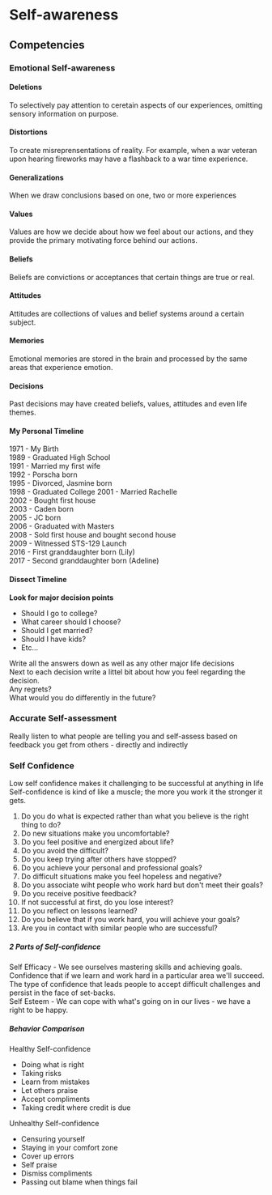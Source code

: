 # Self-awareness
## Competencies
### Emotional Self-awareness
<div class='container-fluid'>
    <div class='row'>
        <div class='col-md-6'>
            <h4><span class='green'>Deletions</span></h4>
            To selectively pay attention to ceretain aspects of our experiences, omitting sensory information on purpose.
        </div>
        <div class='col-md-6'>
            <h4><span class='green'>Distortions</span></h4>
            To create misreprensentations of reality.  For example, when a war veteran upon    hearing fireworks may have a flashback to a war time experience.
        </div>
        <div class='col-md-6'>
            <h4><span class='green'>Generalizations</span></h4>
            When we draw conclusions based on one, two or more experiences
        </div>
        <div class='col-md-6'>
            <h4><span class='green'>Values</span></h4>
            Values are how we decide about how we feel about our actions, and they provide the primary motivating force behind our actions.
        </div>
        <div class='col-md-6'>
            <h4><span class='green'>Beliefs</span></h4>
            Beliefs are convictions or acceptances that certain things are true or real.
        </div>
        <div class='col-md-6'>
            <h4><span class='green'>Attitudes</span></h4>
            Attitudes are collections of values and belief systems around a certain subject.
        </div>
        <div class='col-md-6'>
            <h4><span class='green'>Memories</span></h4>
            Emotional memories are stored in the brain and processed by the same areas that experience 
            emotion.
        </div>
        <div class='col-md-6'>
            <h4><span class='green'>Decisions</span></h4>
            Past decisions may have created beliefs, values, attitudes and even life themes.
        </div>
    </div>
</div>

#### <span class='darkorange'>My Personal Timeline</span>
1971 - My Birth  
1989 - Graduated High School  
1991 - Married my first wife  
1992 - Porscha born  
1995 - Divorced, Jasmine born  
1998 - Graduated College
2001 - Married Rachelle  
2002 - Bought first house  
2003 - Caden born  
2005 - JC born  
2006 - Graduated with Masters  
2008 - Sold first house and bought second house  
2009 - Witnessed STS-129 Launch  
2016 - First granddaughter born (Lily)  
2017 - Second granddaughter born (Adeline)

#### <span class='darkorange'>Dissect Timeline</span>
<strong>Look for major decision points</strong>
- Should I go to college?
- What career should I choose?
- Should I get married?
- Should I have kids?
- Etc...

Write all the answers down as well as any other major life decisions  
Next to each decision write a littel bit about how you feel regarding the decision.  
Any regrets?  
What would you do differently in the future?

### Accurate Self-assessment
Really listen to what people are telling you and self-assess based on feedback you get from others - directly and indirectly

### Self Confidence
Low self confidence makes it challenging to be successful at anything in life  
Self-confidence is kind of like a muscle; the more you work it the stronger it gets. 
1. Do you do what is expected rather than what you believe is the right thing to do?
2. Do new situations make you uncomfortable?
3. Do you feel positive and energized about life?
4. Do you avoid the difficult?
5. Do you keep trying after others have stopped?
6. Do you achieve your personal and professional goals?
7. Do difficult situations make you feel hopeless and negative?
8. Do you associate wiht people who work hard but don't meet their goals?
9. Do you receive positive feedback?
10. If not successful at first, do you lose interest?
11. Do you reflect on lessons learned?
12. Do you believe that if you work hard, you will achieve your goals?
13. Are you in contact with similar people who are successful?

<div class='container-fluid'>
<h5><span class='darkorange'>2 Parts of Self-confidence</span></h5>
    <div class='row justify-content-start'>
        <div class='col-lg-6'>
            <span class='green'>Self Efficacy</span> - We see ourselves mastering skills and achieving goals.  Confidence that if we learn and work hard in a particular area we'll succeed. The type of confidence that leads people to accept difficult challenges and persist in the face of set-backs.
        </div>
        <div class='col-lg-6'>
            <span class='green'>Self Esteem</span> - We can cope with what's going on in our lives - we have a right to be happy.  
        </div>
    </div>
</div>

<div class='container-fluid'>
<h5><span class='darkorange'>Behavior Comparison</span></h5>
    <div class='row'>
        <div class='col-lg-6'>
            <span class='green'>Healthy Self-confidence</span>
            <ul>
              <li>Doing what is right</li>
              <li>Taking risks</li>
              <li>Learn from mistakes</li>
              <li>Let others praise</li>
              <li>Accept compliments</li>
              <li>Taking credit where credit is due</li>
            </ul>
        </div>
        <div class='col-lg-6'>
            <span class='green'>Unhealthy Self-confidence</span>
            <ul>
              <li>Censuring yourself</li>
              <li>Staying in your comfort zone</li>
              <li>Cover up errors</li>
              <li>Self praise</li>
              <li>Dismiss compliments</li>
              <li>Passing out blame when things fail</li>
            </ul>
        </div>
    </div>
</div>